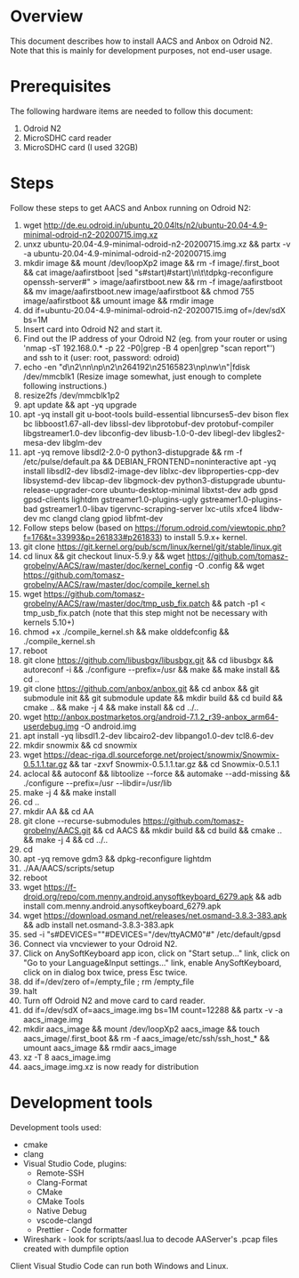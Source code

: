 # Overview
This document describes how to install AACS and Anbox on Odroid N2. Note that this is mainly for development purposes, not end-user usage.

# Prerequisites
The following hardware items are needed to follow this document:
1. Odroid N2
2. MicroSDHC card reader
3. MicroSDHC card (I used 32GB)

# Steps
Follow these steps to get AACS and Anbox running on Odroid N2:
1. wget http://de.eu.odroid.in/ubuntu_20.04lts/n2/ubuntu-20.04-4.9-minimal-odroid-n2-20200715.img.xz
1. unxz ubuntu-20.04-4.9-minimal-odroid-n2-20200715.img.xz && partx -v -a ubuntu-20.04-4.9-minimal-odroid-n2-20200715.img
1. mkdir image && mount /dev/loopXp2 image && rm -f image/.first_boot && cat image/aafirstboot |sed "s#start)#start)\n\t\tdpkg-reconfigure openssh-server#" > image/aafirstboot.new && rm -f image/aafirstboot && mv image/aafirstboot.new image/aafirstboot && chmod 755 image/aafirstboot && umount image && rmdir image
1. dd if=ubuntu-20.04-4.9-minimal-odroid-n2-20200715.img of=/dev/sdX bs=1M
1. Insert card into Odroid N2 and start it.
1. Find out the IP address of your Odroid N2 (eg. from your router or using 'nmap -sT 192.168.0.* -p 22 -P0|grep -B 4 open|grep "scan report"') and ssh to it (user: root, password: odroid)
1. echo -en "d\n2\nn\np\n2\n264192\n25165823\np\nw\n"|fdisk /dev/mmcblk1 (Resize image somewhat, just enough to complete following instructions.)
1. resize2fs /dev/mmcblk1p2
1. apt update && apt -yq upgrade
1. apt -yq install git u-boot-tools build-essential libncurses5-dev bison flex bc libboost1.67-all-dev libssl-dev libprotobuf-dev protobuf-compiler libgstreamer1.0-dev libconfig-dev libusb-1.0-0-dev libegl-dev libgles2-mesa-dev libglm-dev
1. apt -yq remove libsdl2-2.0-0 python3-distupgrade && rm -f /etc/pulse/default.pa && DEBIAN_FRONTEND=noninteractive apt -yq install libsdl2-dev libsdl2-image-dev liblxc-dev libproperties-cpp-dev libsystemd-dev libcap-dev libgmock-dev python3-distupgrade ubuntu-release-upgrader-core ubuntu-desktop-minimal libxtst-dev adb gpsd gpsd-clients lightdm gstreamer1.0-plugins-ugly gstreamer1.0-plugins-bad gstreamer1.0-libav tigervnc-scraping-server lxc-utils xfce4 libdw-dev mc clangd clang gpiod libfmt-dev
1. Follow steps below (based on https://forum.odroid.com/viewtopic.php?f=176&t=33993&p=261833#p261833) to install 5.9.x+ kernel.
1. git clone https://git.kernel.org/pub/scm/linux/kernel/git/stable/linux.git
1. cd linux && git checkout linux-5.9.y && wget https://github.com/tomasz-grobelny/AACS/raw/master/doc/kernel_config -O .config && wget https://github.com/tomasz-grobelny/AACS/raw/master/doc/compile_kernel.sh
1. wget https://github.com/tomasz-grobelny/AACS/raw/master/doc/tmp_usb_fix.patch && patch -p1 < tmp_usb_fix.patch (note that this step might not be necessary with kernels 5.10+)
1. chmod +x ./compile_kernel.sh && make olddefconfig && ./compile_kernel.sh
1. reboot
1. git clone https://github.com/libusbgx/libusbgx.git && cd libusbgx && autoreconf -i && ./configure --prefix=/usr && make && make install && cd ..
1. git clone https://github.com/anbox/anbox.git && cd anbox && git submodule init && git submodule update && mkdir build && cd build && cmake .. && make -j 4 && make install && cd ../..
1. wget http://anbox.postmarketos.org/android-7.1.2_r39-anbox_arm64-userdebug.img -O android.img
1. apt install -yq libsdl1.2-dev libcairo2-dev libpango1.0-dev tcl8.6-dev
1. mkdir snowmix && cd snowmix
1. wget https://deac-riga.dl.sourceforge.net/project/snowmix/Snowmix-0.5.1.1.tar.gz && tar -zxvf Snowmix-0.5.1.1.tar.gz && cd Snowmix-0.5.1.1
1. aclocal && autoconf && libtoolize --force && automake --add-missing && ./configure --prefix=/usr --libdir=/usr/lib
1. make -j 4 && make install
1. cd ..
1. mkdir AA && cd AA
1. git clone --recurse-submodules https://github.com/tomasz-grobelny/AACS.git && cd AACS && mkdir build && cd build && cmake .. && make -j 4 && cd ../..
1. cd
1. apt -yq remove gdm3 && dpkg-reconfigure lightdm
1. ./AA/AACS/scripts/setup
1. reboot
1. wget https://f-droid.org/repo/com.menny.android.anysoftkeyboard_6279.apk && adb install com.menny.android.anysoftkeyboard_6279.apk
1. wget https://download.osmand.net/releases/net.osmand-3.8.3-383.apk && adb install net.osmand-3.8.3-383.apk
1. sed -i "s#DEVICES=\"\"#DEVICES=\"/dev/ttyACM0\"#" /etc/default/gpsd
1. Connect via vncviewer to your Odroid N2.
1. Click on AnySoftKeyboard app icon, click on "Start setup..." link, click on "Go to your Language&Input settings..." link, enable AnySoftKeyboard, click on in dialog box twice, press Esc twice.
1. dd if=/dev/zero of=/empty_file ; rm /empty_file
1. halt
1. Turn off Odroid N2 and move card to card reader.
1. dd if=/dev/sdX of=aacs_image.img bs=1M count=12288 && partx -v -a aacs_image.img
1. mkdir aacs_image && mount /dev/loopXp2 aacs_image && touch aacs_image/.first_boot && rm -f aacs_image/etc/ssh/ssh_host_* && umount aacs_image && rmdir aacs_image
1. xz -T 8 aacs_image.img
1. aacs_image.img.xz is now ready for distribution

# Development tools
Development tools used:
* cmake
* clang
* Visual Studio Code, plugins:
    * Remote-SSH
    * Clang-Format
    * CMake
    * CMake Tools
    * Native Debug
    * vscode-clangd
    * Prettier - Code formatter
* Wireshark - look for scripts/aasl.lua to decode AAServer's .pcap files created with dumpfile option

Client Visual Studio Code can run both Windows and Linux.

